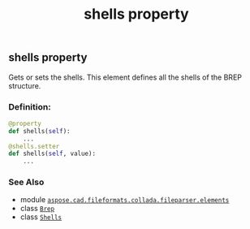 ﻿---
title: shells property
second_title: Aspose.CAD for Python via .NET API References
description: 
type: docs
weight: 80
url: /python-net/aspose.cad.fileformats.collada.fileparser.elements/brep/shells/
is_root: false
---

## shells property


Gets or sets the shells.
This element defines all the shells of the BREP structure.
### Definition:
```python
@property
def shells(self):
    ...
@shells.setter
def shells(self, value):
    ...
```

### See Also
* module [`aspose.cad.fileformats.collada.fileparser.elements`](../../)
* class [`Brep`](/cad/python-net/aspose.cad.fileformats.collada.fileparser.elements/brep)
* class [`Shells`](/cad/python-net/aspose.cad.fileformats.collada.fileparser.elements/shells)
